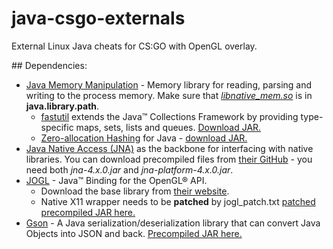 # java-csgo-externals
External Linux Java cheats for CS:GO with OpenGL overlay.

## Dependencies:
- [Java Memory Manipulation](https://github.com/ericek111/Java-Memory-Manipulation) - Memory library for reading, parsing and writing to the process memory. Make sure that [*libnative_mem.so*](native/libnative_mem.so) is in **java.library.path**.
  - [fastutil](http://fastutil.di.unimi.it/) extends the Java™ Collections Framework by providing type-specific maps, sets, lists and queues. [Download JAR.](http://repo1.maven.org/maven2/it/unimi/dsi/fastutil/7.1.0/fastutil-7.1.0.jar)
  - [Zero-allocation Hashing](https://github.com/OpenHFT/Zero-Allocation-Hashing) for Java - [download JAR.](http://repo1.maven.org/maven2/net/openhft/zero-allocation-hashing/0.8/zero-allocation-hashing-0.8.jar)
- [Java Native Access (JNA)](https://github.com/java-native-access/jna) as the backbone for interfacing with native libraries. You can download precompiled files from [their GitHub](https://github.com/java-native-access/jna#download) - you need both *jna-4.x.0.jar* and *jna-platform-4.x.0.jar*.
- [JOGL](https://github.com/sgothel/jogl) - Java™ Binding for the OpenGL® API.  
  - Download the base library from [their website](https://jogamp.org/).
  - Native X11 wrapper needs to be **patched** by jogl_patch.txt [patched precompiled JAR here.](native)
- [Gson](https://github.com/google/gson) - A Java serialization/deserialization library that can convert Java Objects into JSON and back. [Precompiled JAR here.](https://repo1.maven.org/maven2/com/google/code/gson/gson/2.8.0/gson-2.8.0.jar)
